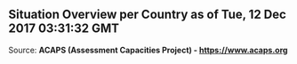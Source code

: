 ## Situation Overview per Country as of Tue, 12 Dec 2017 03:31:32 GMT

Source: **ACAPS (Assessment Capacities Project) - https://www.acaps.org**